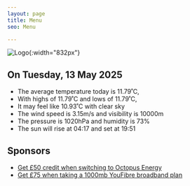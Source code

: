 ```yaml
---
layout: page
title: Menu
seo: Menu

---
```


![Logo](/images/logo.jpg){:width="832px"}

<!-- weather_marker starts -->
## On Tuesday, 13 May 2025

- The average temperature today is 11.79˚C,
- With highs of 11.79˚C and lows of 11.79˚C,
- It may feel like 10.93˚C with clear sky
- The wind speed is 3.15m/s and visibility is 10000m
- The pressure is 1020hPa and humidity is 73%
- The sun will rise at 04:17 and set at 19:51

<!-- weather_marker ends -->

## Sponsors

- [Get £50 credit when switching to Octopus Energy](https://bit.ly/3oD1nnS)
- [Get £75 when taking a 1000mb YouFibre broadband plan](https://aklam.io/91zWhU?)

